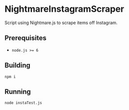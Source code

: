 # NightmareInstagramScraper
Script using Nightmare.js to scrape items off Instagram.

## Prerequisites
* `node.js >= 6`

## Building
`npm i`

## Running
`node instaTest.js`
<!--
## Testing
`npm test`-->
<!--
## Configuring
All configuration lies in `config.js`. These options can all be configured using environment variables. This app
supports [dotenv](https://github.com/motdotla/dotenv).-->